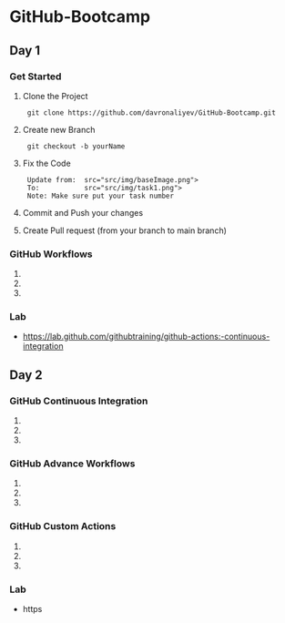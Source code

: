 # GitHub-Bootcamp

## Day 1 
### Get Started

1. Clone the Project

        git clone https://github.com/davronaliyev/GitHub-Bootcamp.git
        
2. Create new Branch

        git checkout -b yourName

3. Fix the Code

        Update from:  src="src/img/baseImage.png">
        To:           src="src/img/task1.png">
        Note: Make sure put your task number 

4. Commit and Push your changes

5. Create Pull request (from your branch to main branch)


### GitHub Workflows

1.
2.
3.

### Lab 

- https://lab.github.com/githubtraining/github-actions:-continuous-integration

## Day 2
### GitHub Continuous Integration

1.
2.
3.

### GitHub Advance Workflows

1.
2.
3.

### GitHub Custom Actions

1.
2.
3.

### Lab 

- https

